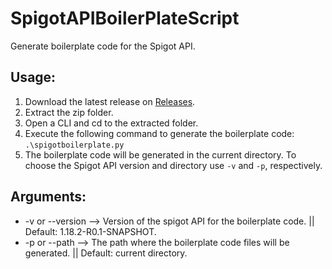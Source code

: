 # SpigotAPIBoilerPlateScript
Generate boilerplate code for the Spigot API.

## Usage:
1. Download the latest release on [Releases](https://github.com/TurpCoding/SpigotAPIBoilerPlateScript/releases).
2. Extract the zip folder.
3. Open a CLI and cd to the extracted folder.
4. Execute the following command to generate the boilerplate code: ```.\spigotboilerplate.py```
5. The boilerplate code will be generated in the current directory. To choose the Spigot API version and directory use ```-v``` and ```-p```, respectively.

## Arguments:

* -v or --version --> Version of the spigot API for the boilerplate code. || Default: 1.18.2-R0.1-SNAPSHOT.
* -p or --path --> The path where the boilerplate code files will be generated. || Default: current directory.
